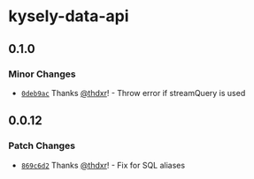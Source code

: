 # kysely-data-api

## 0.1.0

### Minor Changes

- [`0deb9ac`](https://github.com/serverless-stack/kysely-data-api/commit/0deb9ac392b984f1e559dbd05a3e0117cccff638) Thanks [@thdxr](https://github.com/thdxr)! - Throw error if streamQuery is used

## 0.0.12

### Patch Changes

- [`869c6d2`](https://github.com/serverless-stack/kysely-data-api/commit/869c6d20f84610cefd6fe3cad755906d8f78f6af) Thanks [@thdxr](https://github.com/thdxr)! - Fix for SQL aliases
